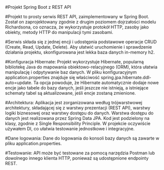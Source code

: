 #Projekt Spring Boot z REST API

#Projekt to prosty serwis REST API, zaimplementowany w Spring Boot. Został on zaprojektowany zgodnie z drugim poziomem dojrzałości modelu Richardsona, co oznacza, że wykorzystuje protokół HTTP, zasoby jako obiekty, metody HTTP do manipulacji tymi zasobami.

#Serwis składa się z jednej encji i udostępnia podstawowe operacje CRUD (Create, Read, Update, Delete). Aby ułatwić uruchomienie i sprawdzenie działania projektu, skonfigurowana jest lekka baza danych in-memory h2.

#Konfiguracja Hibernate:
Projekt wykorzystuje Hibernate, popularną bibliotekę Java do mapowania obiektowo-relacyjnego (ORM), która ułatwia manipulację i odpytywanie baz danych. W pliku konfiguracyjnym application.properties znajduje się właściwość spring.jpa.hibernate.ddl-auto=update. Ta opcja powoduje, że Hibernate automatycznie dodaje nowe encje jako tabele do bazy danych, jeśli jeszcze nie istnieją, a istniejące schematy tabel są aktualizowane, jeśli encje zostaną zmienione. 

#Architektura:
Aplikacja jest zorganizowana według trójwarstwowej architektury, składającej się z warstwy prezentacji (REST API), warstwy logiki biznesowej oraz warstwy dostępu do danych. Warstwa dostępu do danych jest realizowana przez Spring Data JPA. Kod jest podzielony na klasy, zgodnie z Single Responsibility Principle. W projekcie oczywiście używałem DI, co ułatwia testowanie jednostkowe i integracyjne.

#Dane logowania:
Dane do logowania do konsoli bazy danych są zawarte w pliku application.properties.

#Testowanie:
API może być testowane za pomocą narzędzia Postman lub dowolnego innego klienta HTTP, ponieważ są udostępnione endpointy REST.
